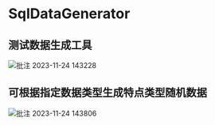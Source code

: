 # SqlDataGenerator
## 测试数据生成工具
![批注 2023-11-24 143228](https://github.com/yisroelyue/SqlDataGenerator/assets/39448845/0e7c5599-ede4-4033-aa9c-8e27bd655216)
## 可根据指定数据类型生成特点类型随机数据
![批注 2023-11-24 143806](https://github.com/yisroelyue/SqlDataGenerator/assets/39448845/b2fa3ab9-ab77-4d94-9484-c459d576b2c3)
